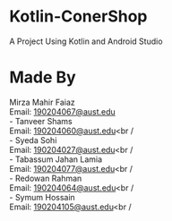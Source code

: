 # Kotlin-ConerShop
A Project Using Kotlin and Android Studio

# Made By 
Mirza Mahir Faiaz<br />
Email: 190204067@aust.edu<br />-
Tanveer Shams<br />
Email: 190204060@aust.edu<br /<br />-
Syeda Sohi<br />
Email: 190204027@aust.edu<br /<br />-
Tabassum Jahan Lamia<br />
Email: 190204077@aust.edu<br /<br />-
Redowan Rahman<br />
Email: 190204064@aust.edu<br /<br />-
Symum Hossain<br />
Email: 190204105@aust.edu<br /<br />
 

